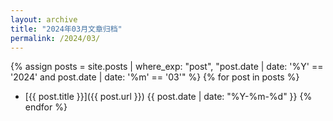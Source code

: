 ```yaml
---
layout: archive
title: "2024年03月文章归档"
permalink: /2024/03/
---
```


{% assign posts = site.posts | where_exp: "post", "post.date | date: '%Y' == '2024' and post.date | date: '%m' == '03'" %}
{% for post in posts %}
- [{{ post.title }}]({{ post.url }}) <span>{{ post.date | date: "%Y-%m-%d" }}</span>
{% endfor %}
